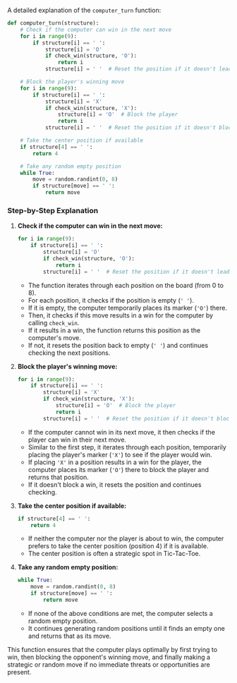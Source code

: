 A detailed explanation of the `computer_turn` function:

```python
def computer_turn(structure):
    # Check if the computer can win in the next move
    for i in range(9):
        if structure[i] == ' ':
            structure[i] = 'O'
            if check_win(structure, 'O'):
                return i
            structure[i] = ' '  # Reset the position if it doesn't lead to a win

    # Block the player's winning move
    for i in range(9):
        if structure[i] == ' ':
            structure[i] = 'X'
            if check_win(structure, 'X'):
                structure[i] = 'O'  # Block the player
                return i
            structure[i] = ' '  # Reset the position if it doesn't block a win

    # Take the center position if available
    if structure[4] == ' ':
        return 4

    # Take any random empty position
    while True:
        move = random.randint(0, 8)
        if structure[move] == ' ':
            return move
```

### Step-by-Step Explanation

1. **Check if the computer can win in the next move:**
   ```python
   for i in range(9):
       if structure[i] == ' ':
           structure[i] = 'O'
           if check_win(structure, 'O'):
               return i
           structure[i] = ' '  # Reset the position if it doesn't lead to a win
   ```
   - The function iterates through each position on the board (from 0 to 8).
   - For each position, it checks if the position is empty (`' '`).
   - If it is empty, the computer temporarily places its marker (`'O'`) there.
   - Then, it checks if this move results in a win for the computer by calling `check_win`.
   - If it results in a win, the function returns this position as the computer's move.
   - If not, it resets the position back to empty (`' '`) and continues checking the next positions.

2. **Block the player's winning move:**
   ```python
   for i in range(9):
       if structure[i] == ' ':
           structure[i] = 'X'
           if check_win(structure, 'X'):
               structure[i] = 'O'  # Block the player
               return i
           structure[i] = ' '  # Reset the position if it doesn't block a win
   ```
   - If the computer cannot win in its next move, it then checks if the player can win in their next move.
   - Similar to the first step, it iterates through each position, temporarily placing the player's marker (`'X'`) to see if the player would win.
   - If placing `'X'` in a position results in a win for the player, the computer places its marker (`'O'`) there to block the player and returns that position.
   - If it doesn't block a win, it resets the position and continues checking.

3. **Take the center position if available:**
   ```python
   if structure[4] == ' ':
       return 4
   ```
   - If neither the computer nor the player is about to win, the computer prefers to take the center position (position 4) if it is available.
   - The center position is often a strategic spot in Tic-Tac-Toe.

4. **Take any random empty position:**
   ```python
   while True:
       move = random.randint(0, 8)
       if structure[move] == ' ':
           return move
   ```
   - If none of the above conditions are met, the computer selects a random empty position.
   - It continues generating random positions until it finds an empty one and returns that as its move.

This function ensures that the computer plays optimally by first trying to win, then blocking the opponent's winning move, and finally making a strategic or random move if no immediate threats or opportunities are present.
